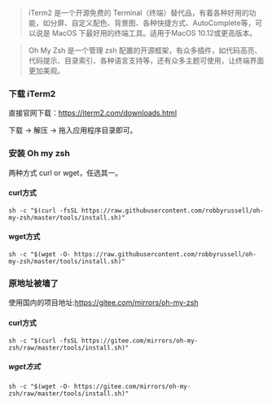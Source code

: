 > iTerm2 是一个开源免费的 Terminal（终端）替代品，有着各种好用的功能，如分屏、自定义配色、背景图、各种快捷方式、AutoComplete等，可以说是 MacOS 下最好用的终端工具。适用于MacOS 10.12或更高版本。

> Oh My Zsh 是一个管理 zsh 配置的开源框架，有众多插件，如代码高亮、代码提示、目录索引、各种语言支持等，还有众多主题可使用，让终端界面更加美观。

### 下载 iTerm2
直接官网下载：https://iterm2.com/downloads.html

下载 -> 解压 -> 拖入应用程序目录即可。


### 安装 Oh my zsh


两种方式 curl or wget，任选其一。
#### curl方式
```
sh -c "$(curl -fsSL https://raw.githubusercontent.com/robbyrussell/oh-my-zsh/master/tools/install.sh)"
```
#### wget方式
```
sh -c "$(wget -O- https://raw.githubusercontent.com/robbyrussell/oh-my-zsh/master/tools/install.sh)"
```
### 原地址被墙了
使用国内的项目地址:https://gitee.com/mirrors/oh-my-zsh

#### curl方式
```
sh -c "$(curl -fsSL https://gitee.com/mirrors/oh-my-zsh/raw/master/tools/install.sh)"
```
##### wget方式
```
sh -c "$(wget -O- https://gitee.com/mirrors/oh-my-zsh/raw/master/tools/install.sh)"
```
